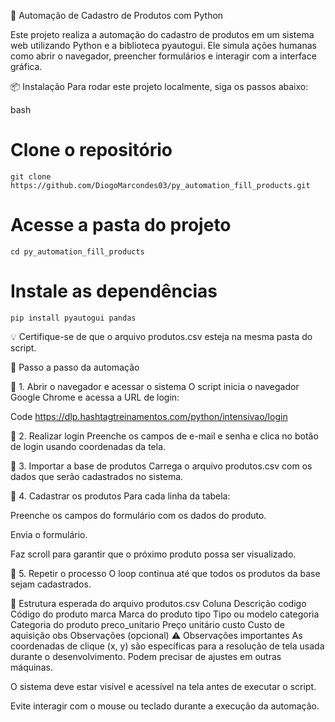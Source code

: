 🧠 Automação de Cadastro de Produtos com Python

Este projeto realiza a automação do cadastro de produtos em um sistema web utilizando Python e a biblioteca pyautogui. Ele simula ações humanas como abrir o navegador, preencher formulários e interagir com a interface gráfica.

📦 Instalação
Para rodar este projeto localmente, siga os passos abaixo:

bash

# Clone o repositório
```
git clone https://github.com/DiogoMarcondes03/py_automation_fill_products.git
```
# Acesse a pasta do projeto
```
cd py_automation_fill_products
```
# Instale as dependências
```
pip install pyautogui pandas
```
💡 Certifique-se de que o arquivo produtos.csv esteja na mesma pasta do script.

🚀 Passo a passo da automação

🔹 1. Abrir o navegador e acessar o sistema
O script inicia o navegador Google Chrome e acessa a URL de login:

Code
https://dlp.hashtagtreinamentos.com/python/intensivao/login

🔹 2. Realizar login
Preenche os campos de e-mail e senha e clica no botão de login usando coordenadas da tela.

🔹 3. Importar a base de produtos
Carrega o arquivo produtos.csv com os dados que serão cadastrados no sistema.

🔹 4. Cadastrar os produtos
Para cada linha da tabela:

Preenche os campos do formulário com os dados do produto.

Envia o formulário.

Faz scroll para garantir que o próximo produto possa ser visualizado.

🔹 5. Repetir o processo
O loop continua até que todos os produtos da base sejam cadastrados.

📁 Estrutura esperada do arquivo produtos.csv
Coluna	Descrição
codigo	Código do produto
marca	Marca do produto
tipo	Tipo ou modelo
categoria	Categoria do produto
preco_unitario	Preço unitário
custo	Custo de aquisição
obs	Observações (opcional)
⚠️ Observações importantes
As coordenadas de clique (x, y) são específicas para a resolução de tela usada durante o desenvolvimento. Podem precisar de ajustes em outras máquinas.

O sistema deve estar visível e acessível na tela antes de executar o script.

Evite interagir com o mouse ou teclado durante a execução da automação.
